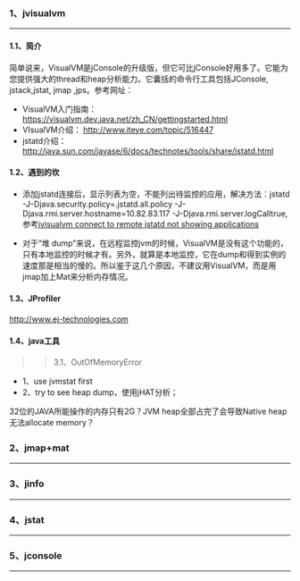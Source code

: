 ### 1、jvisualvm
---
#### 1.1、简介
简单说来，VisualVM是jConsole的升级版，但它可比jConsole好用多了。它能为您提供强大的thread和heap分析能力。它囊括的命令行工具包括JConsole, jstack,jstat, jmap ,jps。参考网址：

- VisualVM入门指南：https://visualvm.dev.java.net/zh_CN/gettingstarted.html 
- VIsualVM介绍：    http://www.iteye.com/topic/516447 
- jstatd介绍：      http://java.sun.com/javase/6/docs/technotes/tools/share/jstatd.html

#### 1.2、遇到的坎

- 添加jstatd连接后，显示列表为空，不能列出待监控的应用，解决方法：jstatd -J-Djava.security.policy=.jstatd.all.policy -J-Djava.rmi.server.hostname=10.82.83.117 -J-Djava.rmi.server.logCalltrue,参考[jvisualvm connect to remote jstatd not showing applications](http://stackoverflow.com/questions/32515727/jvisualvm-connect-to-remote-jstatd-not-showing-applications)

- 对于“堆 dump”来说，在远程监控jvm的时候，VisualVM是没有这个功能的，只有本地监控的时候才有。另外，就算是本地监控，它在dump和得到实例的 速度那是相当的慢的。所以鉴于这几个原因，不建议用VisualVM，而是用jmap加上Mat来分析内存情况。

#### 1.3、JProfiler

http://www.ej-technologies.com

#### 1.4、java工具
>>3.1、OutOfMemoryError
- 1、use jvmstat first
- 2、try to see heap dump，使用jHAT分析；

32位的JAVA所能操作的内存只有2G？JVM heap全部占完了会导致Native heap无法allocate memory？

### 2、jmap+mat
---




### 3、jinfo
---



### 4、jstat
---



### 5、jconsole
---